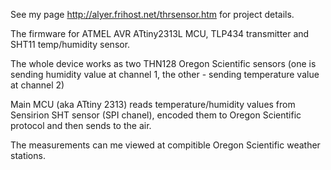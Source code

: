 See my page http://alyer.frihost.net/thrsensor.htm for project details.

The firmware for ATMEL AVR ATtiny2313L MCU, TLP434 transmitter and SHT11 temp/humidity sensor.

The whole device works as two THN128 Oregon Scientific sensors (one is sending humidity value at channel 1, the other - sending temperature value at channel 2)

Main MCU (aka ATtiny 2313) reads temperature/humidity values from Sensirion SHT sensor (SPI chanel), encoded them to Oregon Scientific protocol and then sends to the air.

The measurements can me viewed at compitible Oregon Scientific weather stations.